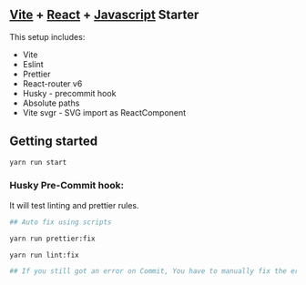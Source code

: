 ## [Vite](https://vitejs.dev/) + [React](https://reactjs.org/) + [Javascript](https://developer.mozilla.org/en-US/docs/Web/JavaScript) Starter

This setup includes:

- Vite
- Eslint
- Prettier
- React-router v6
- Husky - precommit hook
- Absolute paths
- Vite svgr - SVG import as ReactComponent

## Getting started

```bash
yarn run start
```

### Husky Pre-Commit hook:

It will test linting and prettier rules.

```bash
## Auto fix using scripts

yarn run prettier:fix

yarn run lint:fix

## If you still got an error on Commit, You have to manually fix the errors.
```

